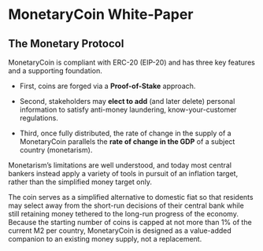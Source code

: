 # MonetaryCoin White-Paper 

## The Monetary Protocol

MonetaryCoin is compliant with ERC-20 (EIP-20) and has three key features and a supporting foundation.

* First, coins are forged via a **Proof-of-Stake** approach.

* Second, stakeholders may **elect to add** (and later delete) personal information to satisfy anti-money laundering, know-your-customer regulations.

* Third, once fully distributed, the rate of change in the supply of a MonetaryCoin parallels the **rate of change in the GDP** of a subject country (monetarism).

Monetarism’s limitations are well understood, and today most central bankers instead apply a variety of tools in pursuit of an inflation target, rather than the simplified money target only. 

The coin serves as a simplified alternative to domestic fiat so that residents may select away from the short-run decisions of their central bank while still retaining money tethered to the long-run progress of the economy. Because the starting number of coins is capped at not more than 1% of the current M2 per country, MonetaryCoin is designed as a value-added companion to an existing money supply, not a replacement.
